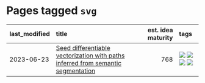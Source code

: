 # Pages tagged `svg`

|last_modified|title|est. idea maturity|tags
|:---|:---|---:|:---|
|2023-06-23|[Seed differentiable vectorization with paths inferred from semantic segmentation](../vectorize_anything.md)|768|[![](https://img.shields.io/badge/tag-experimental-76bb24)](../tags/experimental.md) [![](https://img.shields.io/badge/tag-segmentation-426a5f)](../tags/segmentation.md) [![](https://img.shields.io/badge/tag-svg-e3b2c7)](../tags/svg.md) [![](https://img.shields.io/badge/tag-tooling-50c04b)](../tags/tooling.md)|